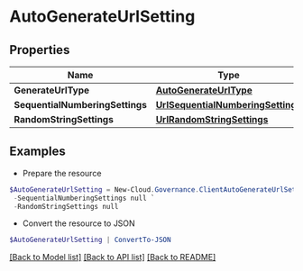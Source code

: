 # AutoGenerateUrlSetting
## Properties

Name | Type | Description | Notes
------------ | ------------- | ------------- | -------------
**GenerateUrlType** | [**AutoGenerateUrlType**](AutoGenerateUrlType.md) |  | [optional] 
**SequentialNumberingSettings** | [**UrlSequentialNumberingSettings**](UrlSequentialNumberingSettings.md) |  | [optional] 
**RandomStringSettings** | [**UrlRandomStringSettings**](UrlRandomStringSettings.md) |  | [optional] 

## Examples

- Prepare the resource
```powershell
$AutoGenerateUrlSetting = New-Cloud.Governance.ClientAutoGenerateUrlSetting  -GenerateUrlType null `
 -SequentialNumberingSettings null `
 -RandomStringSettings null
```

- Convert the resource to JSON
```powershell
$AutoGenerateUrlSetting | ConvertTo-JSON
```

[[Back to Model list]](../README.md#documentation-for-models) [[Back to API list]](../README.md#documentation-for-api-endpoints) [[Back to README]](../README.md)

